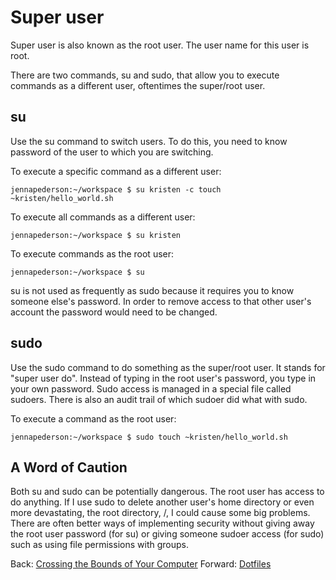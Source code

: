 # Super user

Super user is also known as the root user. The user name for this user is root.

There are two commands, su and sudo, that allow you to execute commands as a different user, oftentimes the super/root user.

## su

Use the su command to switch users. To do this, you need to know password of the user to which you are switching.

To execute a specific command as a different user:
```
jennapederson:~/workspace $ su kristen -c touch ~kristen/hello_world.sh
```

To execute all commands as a different user:
```
jennapederson:~/workspace $ su kristen
```

To execute commands as the root user:
```
jennapederson:~/workspace $ su
```

su is not used as frequently as sudo because it requires you to know someone else's password. In order to remove access to that other user's account the password would need to be changed.

## sudo

Use the sudo command to do something as the super/root user. It stands for "super user do". Instead of typing in the root user's password, you type in your own password. Sudo access is managed in a special file called sudoers. There is also an audit trail of which sudoer did what with sudo.

To execute a command as the root user:
```
jennapederson:~/workspace $ sudo touch ~kristen/hello_world.sh
```

## A Word of Caution

Both su and sudo can be potentially dangerous. The root user has access to do anything. If I use sudo to delete another user's home directory or even more devastating, the root directory, /, I could cause some big problems. There are often better ways of implementing security without giving away the root user password (for su) or giving someone sudoer access (for sudo) such as using file permissions with groups.

Back: [Crossing the Bounds of Your Computer](12_remote.md)
Forward: [Dotfiles](14_dotfiles.md)
